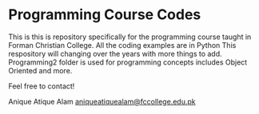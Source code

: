 # Programming Course Codes
This is this is repository specifically  for the programming course taught in Forman Christian College. 
All the coding examples are in Python
This respository will changing over the years with more things to add. 
Programming2 folder is  used for programming concepts includes Object Oriented and more. 


Feel free to contact!

Anique Atique Alam
aniqueatiquealam@fccollege.edu.pk